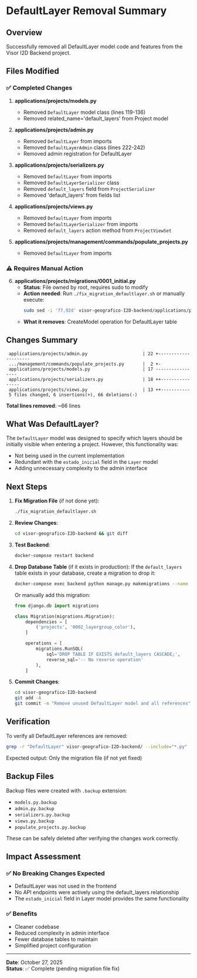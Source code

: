 # DefaultLayer Removal Summary

## Overview
Successfully removed all DefaultLayer model code and features from the Visor I2D Backend project.

## Files Modified

### ✅ Completed Changes

1. **applications/projects/models.py**
   - Removed `DefaultLayer` model class (lines 119-136)
   - Removed related_name='default_layers' from Project model

2. **applications/projects/admin.py**
   - Removed `DefaultLayer` from imports
   - Removed `DefaultLayerAdmin` class (lines 222-242)
   - Removed admin registration for DefaultLayer

3. **applications/projects/serializers.py**
   - Removed `DefaultLayer` from imports
   - Removed `DefaultLayerSerializer` class
   - Removed `default_layers` field from `ProjectSerializer`
   - Removed 'default_layers' from fields list

4. **applications/projects/views.py**
   - Removed `DefaultLayer` from imports
   - Removed `DefaultLayerSerializer` from imports
   - Removed `default_layers` action method from `ProjectViewSet`

5. **applications/projects/management/commands/populate_projects.py**
   - Removed `DefaultLayer` from imports

### ⚠️ Requires Manual Action

6. **applications/projects/migrations/0001_initial.py**
   - **Status**: File owned by root, requires sudo to modify
   - **Action needed**: Run `./fix_migration_defaultlayer.sh` or manually execute:
     ```bash
     sudo sed -i '77,92d' visor-geografico-I2D-backend/applications/projects/migrations/0001_initial.py
     ```
   - **What it removes**: CreateModel operation for DefaultLayer table

## Changes Summary

```
 applications/projects/admin.py                     | 22 +---------------------
 .../management/commands/populate_projects.py       |  2 +-
 applications/projects/models.py                    | 17 -----------------
 applications/projects/serializers.py               | 18 ++----------------
 applications/projects/views.py                     | 13 ++-----------
 5 files changed, 6 insertions(+), 66 deletions(-)
```

**Total lines removed**: ~66 lines

## What Was DefaultLayer?

The `DefaultLayer` model was designed to specify which layers should be initially visible when entering a project. However, this functionality was:
- Not being used in the current implementation
- Redundant with the `estado_inicial` field in the `Layer` model
- Adding unnecessary complexity to the admin interface

## Next Steps

1. **Fix Migration File** (if not done yet):
   ```bash
   ./fix_migration_defaultlayer.sh
   ```

2. **Review Changes**:
   ```bash
   cd visor-geografico-I2D-backend && git diff
   ```

3. **Test Backend**:
   ```bash
   docker-compose restart backend
   ```

4. **Drop Database Table** (if it exists in production):
   If the `default_layers` table exists in your database, create a migration to drop it:
   ```bash
   docker-compose exec backend python manage.py makemigrations --name remove_default_layer_table
   ```
   
   Or manually add this migration:
   ```python
   from django.db import migrations

   class Migration(migrations.Migration):
       dependencies = [
           ('projects', '0002_layergroup_color'),
       ]

       operations = [
           migrations.RunSQL(
               sql='DROP TABLE IF EXISTS default_layers CASCADE;',
               reverse_sql='-- No reverse operation'
           ),
       ]
   ```

5. **Commit Changes**:
   ```bash
   cd visor-geografico-I2D-backend
   git add -A
   git commit -m "Remove unused DefaultLayer model and all references"
   ```

## Verification

To verify all DefaultLayer references are removed:
```bash
grep -r "DefaultLayer" visor-geografico-I2D-backend/ --include="*.py" | grep -v ".backup"
```

Expected output: Only the migration file (if not yet fixed)

## Backup Files

Backup files were created with `.backup` extension:
- `models.py.backup`
- `admin.py.backup`
- `serializers.py.backup`
- `views.py.backup`
- `populate_projects.py.backup`

These can be safely deleted after verifying the changes work correctly.

## Impact Assessment

### ✅ No Breaking Changes Expected
- DefaultLayer was not used in the frontend
- No API endpoints were actively using the default_layers relationship
- The `estado_inicial` field in Layer model provides the same functionality

### ✅ Benefits
- Cleaner codebase
- Reduced complexity in admin interface
- Fewer database tables to maintain
- Simplified project configuration

---

**Date**: October 27, 2025  
**Status**: ✅ Complete (pending migration file fix)
